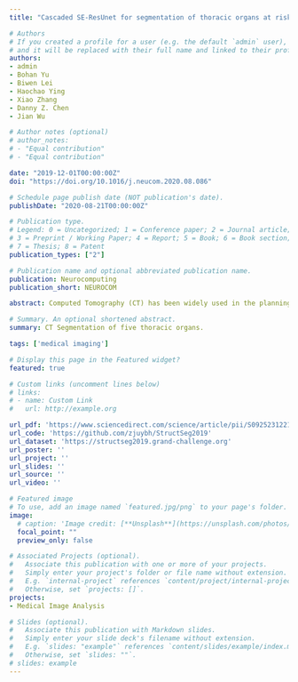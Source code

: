 ```yaml
---
title: "Cascaded SE-ResUnet for segmentation of thoracic organs at risk"

# Authors
# If you created a profile for a user (e.g. the default `admin` user), write the username (folder name) here 
# and it will be replaced with their full name and linked to their profile.
authors:
- admin
- Bohan Yu
- Biwen Lei
- Haochao Ying
- Xiao Zhang 
- Danny Z. Chen
- Jian Wu

# Author notes (optional)
# author_notes:
# - "Equal contribution"
# - "Equal contribution"

date: "2019-12-01T00:00:00Z"
doi: "https://doi.org/10.1016/j.neucom.2020.08.086"

# Schedule page publish date (NOT publication's date).
publishDate: "2020-08-21T00:00:00Z"

# Publication type.
# Legend: 0 = Uncategorized; 1 = Conference paper; 2 = Journal article;
# 3 = Preprint / Working Paper; 4 = Report; 5 = Book; 6 = Book section;
# 7 = Thesis; 8 = Patent
publication_types: ["2"]

# Publication name and optional abbreviated publication name.
publication: Neurocomputing
publication_short: NEUROCOM

abstract: Computed Tomography (CT) has been widely used in the planning of radiation therapy, which is one of the most effective clinical lung cancer treatment options. Accurate segmentation of organs at risk (OARs) in thoracic CT images is a key step for radiotherapy planning to prevent healthy organs from getting over irradiation. However, known automatic image segmentation methods can hardly yield desired OAR delineation results, while manual delineation tends to take long time and tedious effort. In this paper, we propose a novel deep learning network, called cascaded SE-ResUnet, for automatic segmentation of thoracic organs including left lung, right lung, heart, esophagus, trachea, and spinal cord. Speciﬁcally, we ﬁrst use a coarse segmentation network to identify the regions of interest (ROIs), and then a ﬁne segmentation network is applied to achieve reﬁned segmentation results, organ by organ. Finally, different conﬁgured models are ensembled to obtain the ﬁnal segmentation results. In the StructSeg 2019 Challenge, we showed the capability of our new framework and won the 1st place at the test phase. Our code is available open-source at https://github.com/zjuybh/StructSeg2019.

# Summary. An optional shortened abstract.
summary: CT Segmentation of five thoracic organs.

tags: ['medical imaging']

# Display this page in the Featured widget?
featured: true

# Custom links (uncomment lines below)
# links:
# - name: Custom Link
#   url: http://example.org

url_pdf: 'https://www.sciencedirect.com/science/article/pii/S092523122100093X'
url_code: 'https://github.com/zjuybh/StructSeg2019'
url_dataset: 'https://structseg2019.grand-challenge.org'
url_poster: ''
url_project: ''
url_slides: ''
url_source: ''
url_video: ''

# Featured image
# To use, add an image named `featured.jpg/png` to your page's folder. 
image:
  # caption: 'Image credit: [**Unsplash**](https://unsplash.com/photos/pLCdAaMFLTE)'
  focal_point: ""
  preview_only: false

# Associated Projects (optional).
#   Associate this publication with one or more of your projects.
#   Simply enter your project's folder or file name without extension.
#   E.g. `internal-project` references `content/project/internal-project/index.md`.
#   Otherwise, set `projects: []`.
projects:
- Medical Image Analysis

# Slides (optional).
#   Associate this publication with Markdown slides.
#   Simply enter your slide deck's filename without extension.
#   E.g. `slides: "example"` references `content/slides/example/index.md`.
#   Otherwise, set `slides: ""`.
# slides: example
---
```


<!-- {{% callout note %}}
Click the *Cite* button above to demo the feature to enable visitors to import publication metadata into their reference management software.
{{% /callout %}}

{{% callout note %}}
Create your slides in Markdown - click the *Slides* button to check out the example.
{{% /callout %}}

Supplementary notes can be added here, including [code, math, and images](https://wowchemy.com/docs/writing-markdown-latex/). -->
